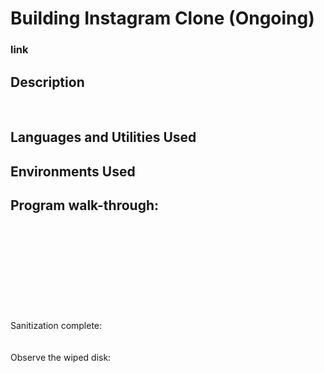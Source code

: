 <h1>Building Instagram Clone (Ongoing) </h1>

 ### link

<h2>Description</h2>

<br />


<h2>Languages and Utilities Used</h2>


<h2>Environments Used </h2>

<h2>Program walk-through:</h2>

 <br/>

<br />
<br />  <br/>

<br />
<br /> <br/>
<br />
<br />
Sanitization complete:  <br/>
<br />
<br />
Observe the wiped disk:  <br/>
</p>

<!--
 ```diff
- text in red
+ text in green
! text in orange
# text in gray
@@ text in purple (and bold)@@
```
--!>
